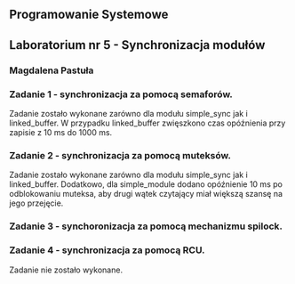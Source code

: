 ## Programowanie Systemowe
## Laboratorium nr 5 - Synchronizacja modułów
### Magdalena Pastuła

### Zadanie 1 - synchronizacja za pomocą semaforów.

Zadanie zostało wykonane zarówno dla modułu simple_sync jak i linked_buffer. W przypadku linked_buffer zwięszkono czas opóźnienia przy zapisie z 10 ms do 1000 ms.

### Zadanie 2 - synchronizacja za pomocą muteksów.

Zadanie zostało wykonane zarówno dla modułu simple_sync jak i linked_buffer. Dodatkowo, dla simple_module dodano opóźnienie 10 ms po odblokowaniu muteksa, aby drugi wątek czytający miał większą szansę na jego przejęcie.

### Zadanie 3 - synchoronizacja za pomocą mechanizmu spilock.



### Zadanie 4 - synchronizacja za pomocą RCU.

Zadanie nie zostało wykonane.
